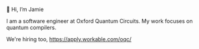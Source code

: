 👋 Hi, I’m Jamie

I am a software engineer at Oxford Quantum Circuits. My work focuses on quantum compilers.

We're hiring too, https://apply.workable.com/oqc/
